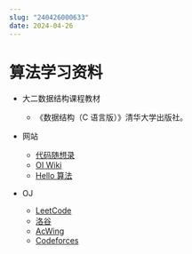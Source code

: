 ```yaml
---
slug: "240426000633"
date: 2024-04-26
---
```


# 算法学习资料

- 大二数据结构课程教材

    - 《数据结构（C 语言版）》清华大学出版社。

- 网站

    - [代码随想录](https://programmercarl.com/)
    - [OI Wiki](https://oiwiki.com/)
    - [Hello 算法](https://www.hello-algo.com/)

- OJ

    - [LeetCode](https://leetcode.cn/)
    - [洛谷](https://www.luogu.com.cn/)
    - [AcWing](https://www.acwing.com/)
    - [Codeforces](https://codeforces.com/)

